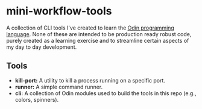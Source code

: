 # mini-workflow-tools

A collection of CLI tools I've created to learn the [Odin programming language](https://odin-lang.org/). None of these are intended to be 
production ready robust code, purely created as a learning exercise and to streamline certain aspects of my day to day development.

## Tools

*   **kill-port:** A utility to kill a process running on a specific port.
*   **runner:** A simple command runner.
*   **cli:** A collection of Odin modules used to build the tools in this repo (e.g., colors, spinners).
